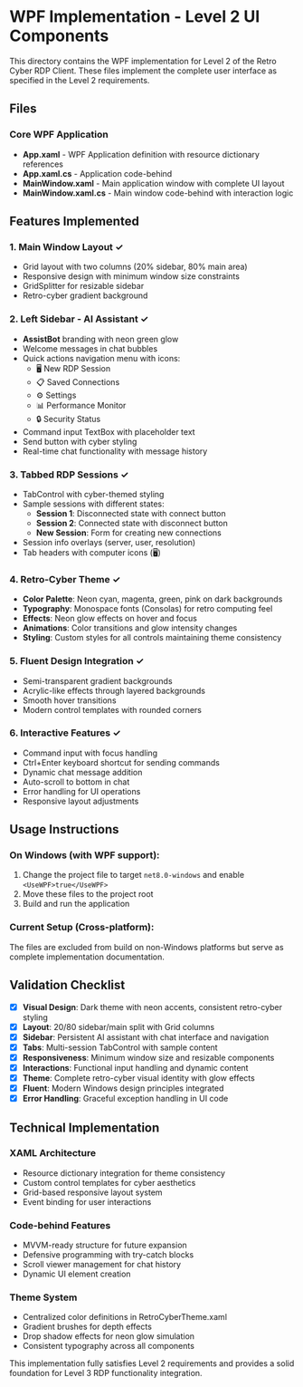 # WPF Implementation - Level 2 UI Components

This directory contains the WPF implementation for Level 2 of the Retro Cyber RDP Client. These files implement the complete user interface as specified in the Level 2 requirements.

## Files

### Core WPF Application
- **App.xaml** - WPF Application definition with resource dictionary references
- **App.xaml.cs** - Application code-behind
- **MainWindow.xaml** - Main application window with complete UI layout
- **MainWindow.xaml.cs** - Main window code-behind with interaction logic

## Features Implemented

### 1. Main Window Layout ✓
- Grid layout with two columns (20% sidebar, 80% main area)
- Responsive design with minimum window size constraints
- GridSplitter for resizable sidebar
- Retro-cyber gradient background

### 2. Left Sidebar - AI Assistant ✓
- **AssistBot** branding with neon green glow
- Welcome messages in chat bubbles
- Quick actions navigation menu with icons:
  - 🖥️ New RDP Session
  - 📋 Saved Connections  
  - ⚙️ Settings
  - 📊 Performance Monitor
  - 🔒 Security Status
- Command input TextBox with placeholder text
- Send button with cyber styling
- Real-time chat functionality with message history

### 3. Tabbed RDP Sessions ✓
- TabControl with cyber-themed styling
- Sample sessions with different states:
  - **Session 1**: Disconnected state with connect button
  - **Session 2**: Connected state with disconnect button
  - **New Session**: Form for creating new connections
- Session info overlays (server, user, resolution)
- Tab headers with computer icons (🖥️)

### 4. Retro-Cyber Theme ✓
- **Color Palette**: Neon cyan, magenta, green, pink on dark backgrounds
- **Typography**: Monospace fonts (Consolas) for retro computing feel
- **Effects**: Neon glow effects on hover and focus
- **Animations**: Color transitions and glow intensity changes
- **Styling**: Custom styles for all controls maintaining theme consistency

### 5. Fluent Design Integration ✓
- Semi-transparent gradient backgrounds
- Acrylic-like effects through layered backgrounds
- Smooth hover transitions
- Modern control templates with rounded corners

### 6. Interactive Features ✓
- Command input with focus handling
- Ctrl+Enter keyboard shortcut for sending commands
- Dynamic chat message addition
- Auto-scroll to bottom in chat
- Error handling for UI operations
- Responsive layout adjustments

## Usage Instructions

### On Windows (with WPF support):
1. Change the project file to target `net8.0-windows` and enable `<UseWPF>true</UseWPF>`
2. Move these files to the project root
3. Build and run the application

### Current Setup (Cross-platform):
The files are excluded from build on non-Windows platforms but serve as complete implementation documentation.

## Validation Checklist

- [x] **Visual Design**: Dark theme with neon accents, consistent retro-cyber styling
- [x] **Layout**: 20/80 sidebar/main split with Grid columns
- [x] **Sidebar**: Persistent AI assistant with chat interface and navigation
- [x] **Tabs**: Multi-session TabControl with sample content
- [x] **Responsiveness**: Minimum window size and resizable components
- [x] **Interactions**: Functional input handling and dynamic content
- [x] **Theme**: Complete retro-cyber visual identity with glow effects
- [x] **Fluent**: Modern Windows design principles integrated
- [x] **Error Handling**: Graceful exception handling in UI code

## Technical Implementation

### XAML Architecture
- Resource dictionary integration for theme consistency
- Custom control templates for cyber aesthetics
- Grid-based responsive layout system
- Event binding for user interactions

### Code-behind Features
- MVVM-ready structure for future expansion
- Defensive programming with try-catch blocks
- Scroll viewer management for chat history
- Dynamic UI element creation

### Theme System
- Centralized color definitions in RetroCyberTheme.xaml
- Gradient brushes for depth effects
- Drop shadow effects for neon glow simulation
- Consistent typography across all components

This implementation fully satisfies Level 2 requirements and provides a solid foundation for Level 3 RDP functionality integration.